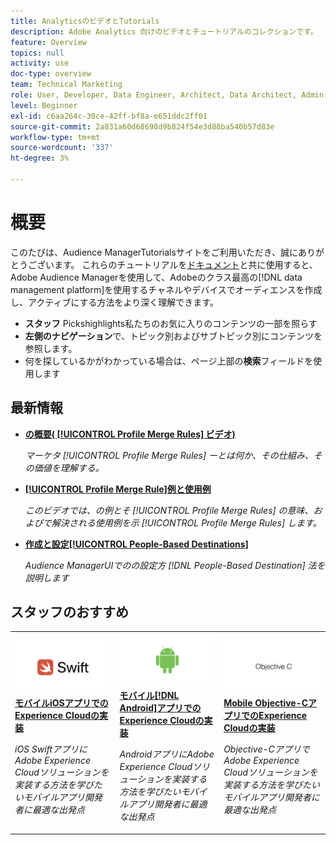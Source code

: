 ```yaml
---
title: AnalyticsのビデオとTutorials
description: Adobe Analytics 向けのビデオとチュートリアルのコレクションです。
feature: Overview
topics: null
activity: use
doc-type: overview
team: Technical Marketing
role: User, Developer, Data Engineer, Architect, Data Architect, Admin, Leader
level: Beginner
exl-id: c6aa264c-30ce-42ff-bf8a-e651ddc2ff01
source-git-commit: 2a831a60d68698d9b824f54e3d88ba540b57d83e
workflow-type: tm+mt
source-wordcount: '337'
ht-degree: 3%

---
```


# 概要

このたびは、Audience ManagerTutorialsサイトをご利用いただき、誠にありがとうございます。  これらのチュートリアルを[ドキュメント](https://experienceleague.adobe.com/docs/audience-manager/user-guide/aam-home.html)と共に使用すると、Adobe Audience Managerを使用して、Adobeのクラス最高の[!DNL data management platform]を使用するチャネルやデバイスでオーディエンスを作成し、アクティブにする方法をより深く理解できます。

* **スタッフ** Pickshighlights私たちのお気に入りのコンテンツの一部を照らす
* **左側のナビゲーション**&#x200B;で、トピック別およびサブトピック別にコンテンツを参照します。
* 何を探しているかがわかっている場合は、ページ上部の&#x200B;**検索**&#x200B;フィールドを使用します

## 最新情報

* **[の概要( [!UICONTROL Profile Merge Rules] ビデオ)](build-and-manage-audiences/profile-merge/overview-of-profile-merge-rules.md)**

   *マーケタ [!UICONTROL Profile Merge Rules] ーとは何か、その仕組み、その価値を理解する。*

* **[[!UICONTROL Profile Merge Rule]例と使用例](build-and-manage-audiences/profile-merge/profile-merge-rule-examples-and-use-cases.md)**

   *このビデオでは、の例とそ [!UICONTROL Profile Merge Rules] の意味、およびで解決される使用例を示 [!UICONTROL Profile Merge Rules] します。*

* **[作成と設定[!UICONTROL People-Based Destinations]](data-activation/people-based-destinations/create-and-configure-people-based-destinations.md)**

   *Audience ManagerUIでのの設定方 [!DNL People-Based Destination] 法を説明します*

## スタッフのおすすめ

<table>
<tr>
  <td>
    <a href="https://experienceleague.adobe.com/docs/launch-learn/implementing-in-mobile-ios-swift-apps-with-launch/index.html?lang=en">
      <img alt="「モバイルiOS SwiftアプリケーションでのExperience Cloudの実装」チュートリアルのサムネール画像" src="assets/thumb_swift.png" />
    </a>
    <div>
      <a href="https://experienceleague.adobe.com/docs/launch-learn/implementing-in-mobile-ios-swift-apps-with-launch/index.html?lang=en">
    <strong>モバイルiOSアプリでのExperience Cloudの実装</strong>
    </a>
    </div>
    <p>
    <em>iOS SwiftアプリにAdobe Experience Cloudソリューションを実装する方法を学びたいモバイルアプリ開発者に最適な出発点</em>
    <p>
  </td>
  <td>
    <a href="https://experienceleague.adobe.com/docs/launch-learn/implementing-in-mobile-android-apps-with-launch/index.html?lang=en">
      <img alt="「モバイルAndroidアプリケーションでのExperience Cloudの実装」チュートリアルのサムネール画像" src="assets/thumb_android.png" />
    </a>
    <div>
      <a href="https://experienceleague.adobe.com/docs/launch-learn/implementing-in-mobile-android-apps-with-launch/index.html?lang=en">
    <strong>モバイル[!DNL Android]アプリでのExperience Cloudの実装</strong>
    </a>
    </div>
    <p>
    <em>AndroidアプリにAdobe Experience Cloudソリューションを実装する方法を学びたいモバイルアプリ開発者に最適な出発点</em>
    <p>
  </td>
  <td>
    <a href="https://experienceleague.adobe.com/docs/launch-learn/implementing-in-mobile-ios-objective-c-apps-with-launch/index.html?lang=en">
      <img alt="「モバイルObjective-CアプリケーションでのExperience Cloudの実装」チュートリアルのサムネール画像" src="assets/thumb_objective_c.png" />
    </a>
    <div>
      <a href="https://experienceleague.adobe.com/docs/launch-learn/implementing-in-mobile-ios-objective-c-apps-with-launch/index.html?lang=en">
    <strong>Mobile Objective-CアプリでのExperience Cloudの実装</strong>
    </a>
    </div>
    <p>
    <em>Objective-CアプリでAdobe Experience Cloudソリューションを実装する方法を学びたいモバイルアプリ開発者に最適な出発点</em>
    <p>
  </td>
</tr>
</table>
